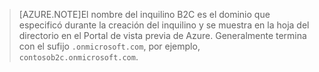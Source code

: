 > [AZURE.NOTE]El nombre del inquilino B2C es el dominio que especificó durante la creación del inquilino y se muestra en la hoja del directorio en el Portal de vista previa de Azure. Generalmente termina con el sufijo `.onmicrosoft.com`, por ejemplo, `contosob2c.onmicrosoft.com`.

<!---HONumber=Oct15_HO1-->